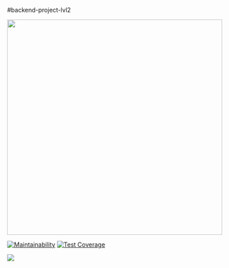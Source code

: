 #backend-project-lvl2


<a href="https://asciinema.org/a/D6zQ0Mda7rmczOKd8POyDOMk6">
  <img src="https://asciinema.org/a/D6zQ0Mda7rmczOKd8POyDOMk6.png" width="500"/>
</a>

[![Maintainability](https://api.codeclimate.com/v1/badges/a07d184d984f7432f561/maintainability)](https://codeclimate.com/github/tek-gal/backend-project-lvl2/maintainability)
[![Test Coverage](https://api.codeclimate.com/v1/badges/a07d184d984f7432f561/test_coverage)](https://codeclimate.com/github/tek-gal/backend-project-lvl2/test_coverage)

![](https://https://github.com/tek-gal/backend-project-lvl2/workflows/Node%20CI/badge.svg)
